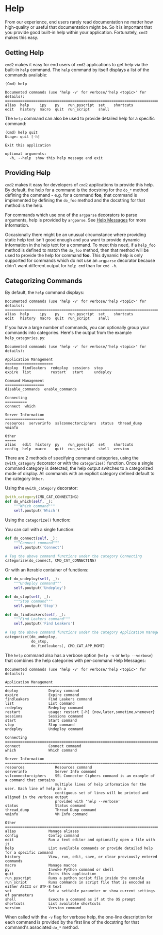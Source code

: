 # Help

From our experience, end users rarely read documentation no matter how high-quality or useful that
documentation might be. So it is important that you provide good built-in help within your
application. Fortunately, `cmd2` makes this easy.

## Getting Help

`cmd2` makes it easy for end users of `cmd2` applications to get help via the built-in `help`
command. The `help` command by itself displays a list of the commands available:

```text
(Cmd) help

Documented commands (use 'help -v' for verbose/'help <topic>' for details):
===========================================================================
alias  help     ipy    py    run_pyscript  set    shortcuts
edit   history  macro  quit  run_script    shell
```

The `help` command can also be used to provide detailed help for a specific command:

```text
(Cmd) help quit
Usage: quit [-h]

Exit this application

optional arguments:
  -h, --help  show this help message and exit
```

## Providing Help

`cmd2` makes it easy for developers of `cmd2` applications to provide this help. By default, the
help for a command is the docstring for the `do_*` method defining the command - e.g. for a command
**foo**, that command is implemented by defining the `do_foo` method and the docstring for that
method is the help.

For commands which use one of the `argparse` decorators to parse arguments, help is provided by
`argparse`. See [Help Messages](./argument_processing.md#help-messages) for more information.

Occasionally there might be an unusual circumstance where providing static help text isn't good
enough and you want to provide dynamic information in the help text for a command. To meet this
need, if a `help_foo` method is defined to match the `do_foo` method, then that method will be used
to provide the help for command **foo**. This dynamic help is only supported for commands which do
not use an `argparse` decorator because didn't want different output for `help cmd` than for
`cmd -h`.

## Categorizing Commands

By default, the `help` command displays:

    Documented commands (use 'help -v' for verbose/'help <topic>' for details):
    ===========================================================================
    alias  help     ipy    py    run_pyscript  set    shortcuts
    edit   history  macro  quit  run_script    shell

If you have a large number of commands, you can optionally group your commands into categories.
Here's the output from the example `help_categories.py`:

    Documented commands (use 'help -v' for verbose/'help <topic>' for details):

    Application Management
    ======================
    deploy  findleakers  redeploy  sessions  stop
    expire  list         restart   start     undeploy

    Command Management
    ==================
    disable_commands  enable_commands

    Connecting
    ==========
    connect  which

    Server Information
    ==================
    resources  serverinfo  sslconnectorciphers  status  thread_dump  vminfo

    Other
    =====
    alias   edit  history  py    run_pyscript  set    shortcuts
    config  help  macro    quit  run_script    shell  version

There are 2 methods of specifying command categories, using the `@with_category` decorator or with
the `categorize()` function. Once a single command category is detected, the help output switches to
a categorized mode of display. All commands with an explicit category defined default to the
category `Other`.

Using the `@with_category` decorator:

```py
@with_category(CMD_CAT_CONNECTING)
def do_which(self, _):
    """Which command"""
    self.poutput('Which')
```

Using the `categorize()` function:

You can call with a single function:

```py
def do_connect(self, _):
    """Connect command"""
    self.poutput('Connect')

# Tag the above command functions under the category Connecting
categorize(do_connect, CMD_CAT_CONNECTING)
```

Or with an Iterable container of functions:

```py
def do_undeploy(self, _):
    """Undeploy command"""
    self.poutput('Undeploy')

def do_stop(self, _):
    """Stop command"""
    self.poutput('Stop')

def do_findleakers(self, _):
    """Find Leakers command"""
    self.poutput('Find Leakers')

# Tag the above command functions under the category Application Management
categorize((do_undeploy,
            do_stop,
            do_findleakers), CMD_CAT_APP_MGMT)
```

The `help` command also has a verbose option (`help -v` or `help --verbose`) that combines the help
categories with per-command Help Messages:

    Documented commands (use 'help -v' for verbose/'help <topic>' for details):

    Application Management
    ================================================================================
    deploy              Deploy command
    expire              Expire command
    findleakers         Find Leakers command
    list                List command
    redeploy            Redeploy command
    restart             usage: restart [-h] {now,later,sometime,whenever}
    sessions            Sessions command
    start               Start command
    stop                Stop command
    undeploy            Undeploy command

    Connecting
    ================================================================================
    connect             Connect command
    which               Which command

    Server Information
    ================================================================================
    resources              Resources command
    serverinfo             Server Info command
    sslconnectorciphers    SSL Connector Ciphers command is an example of a command that contains
                           multiple lines of help information for the user. Each line of help in a
                           contiguous set of lines will be printed and aligned in the verbose output
                           provided with 'help --verbose'
    status                 Status command
    thread_dump            Thread Dump command
    vminfo                 VM Info command

    Other
    ================================================================================
    alias               Manage aliases
    config              Config command
    edit                Run a text editor and optionally open a file with it
    help                List available commands or provide detailed help for a specific command
    history             View, run, edit, save, or clear previously entered commands
    macro               Manage macros
    py                  Invoke Python command or shell
    quit                Exits this application
    run_pyscript        Runs a python script file inside the console
    run_script          Runs commands in script file that is encoded as either ASCII or UTF-8 text
    set                 Set a settable parameter or show current settings of parameters
    shell               Execute a command as if at the OS prompt
    shortcuts           List available shortcuts
    version             Version command

When called with the `-v` flag for verbose help, the one-line description for each command is
provided by the first line of the docstring for that command's associated `do_*` method.
